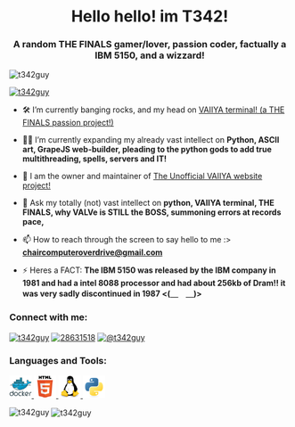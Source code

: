 <h1 align="center">Hello hello! im T342!</h1>
<h3 align="center">A random THE FINALS gamer/lover, passion coder, factually a IBM 5150, and a wizzard!</h3>

<p align="left"> <img src="https://komarev.com/ghpvc/?username=t342guy&label=Profile%20views&color=514fe3&style=flat" alt="t342guy" /> </p>

<p align="left"> <a href="https://github.com/ryo-ma/github-profile-trophy"><img src="https://github-profile-trophy.vercel.app/?username=t342guy" alt="t342guy" /></a> </p>

- 🛠️ I’m currently banging rocks, and my head on [VAIIYA terminal! (a THE FINALS passion project!)](https://github.com/T342guy/VAIIYA-terminal)

- 🧙‍♂️ I’m currently expanding my already vast intellect on **Python, ASCII art, GrapeJS web-builder, pleading to the python gods to add true multithreading, spells, servers and IT!**

- 💾 I am the owner and maintainer of [The Unofficial VAIIYA website project!](https://github.com/T342guy/vaiiya.ca)

- 💬 Ask my totally (not) vast intellect on **python, VAIIYA terminal, THE FINALS, why VALVe is STILL the BOSS, summoning errors at records pace,**

- 📫 How to reach through the screen to say hello to me :> **chaircomputeroverdrive@gmail.com**

- ⚡ Heres a FACT: **The IBM 5150 was released by the IBM company in 1981 and had a intel 8088 processor and had about 256kb of Dram!! it was very sadly discontinued in 1987 <(＿　＿)>**

<h3 align="left">Connect with me:</h3>
<p align="left">
<a href="https://twitter.com/t342guy" target="blank"><img align="center" src="https://raw.githubusercontent.com/rahuldkjain/github-profile-readme-generator/master/src/images/icons/Social/twitter.svg" alt="t342guy" height="30" width="40" /></a>
<a href="https://stackoverflow.com/users/28631518" target="blank"><img align="center" src="https://raw.githubusercontent.com/rahuldkjain/github-profile-readme-generator/master/src/images/icons/Social/stack-overflow.svg" alt="28631518" height="30" width="40" /></a>
<a href="https://www.youtube.com/c/@t342guy" target="blank"><img align="center" src="https://raw.githubusercontent.com/rahuldkjain/github-profile-readme-generator/master/src/images/icons/Social/youtube.svg" alt="@t342guy" height="30" width="40" /></a>
</p>

<h3 align="left">Languages and Tools:</h3>
<p align="left"> <a href="https://www.docker.com/" target="_blank" rel="noreferrer"> <img src="https://raw.githubusercontent.com/devicons/devicon/master/icons/docker/docker-original-wordmark.svg" alt="docker" width="40" height="40"/> </a> <a href="https://www.w3.org/html/" target="_blank" rel="noreferrer"> <img src="https://raw.githubusercontent.com/devicons/devicon/master/icons/html5/html5-original-wordmark.svg" alt="html5" width="40" height="40"/> </a> <a href="https://www.linux.org/" target="_blank" rel="noreferrer"> <img src="https://raw.githubusercontent.com/devicons/devicon/master/icons/linux/linux-original.svg" alt="linux" width="40" height="40"/> </a> <a href="https://www.python.org" target="_blank" rel="noreferrer"> <img src="https://raw.githubusercontent.com/devicons/devicon/master/icons/python/python-original.svg" alt="python" width="40" height="40"/> </a> </p>

<p><img align="left" src="https://github-readme-stats.vercel.app/api/top-langs?username=t342guy&show_icons=true&locale=en&layout=compact" alt="t342guy" /></p>

<p>&nbsp;<img align="center" src="https://github-readme-stats.vercel.app/api?username=t342guy&show_icons=true&locale=en" alt="t342guy" /></p>

